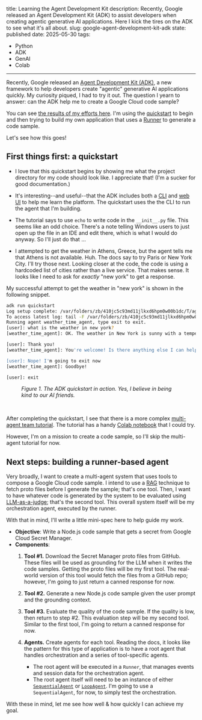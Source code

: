 title: Learning the Agent Development Kit
description: 
    Recently, Google released an Agent Development Kit (ADK) to assist
    developers when creating agentic generative AI applications. Here I kick the
    tires on the ADK to see what it's all about.
slug: google-agent-development-kit-adk
state: published
date: 2025-05-30
tags:
- Python
- ADK
- GenAI
- Colab

--------------------------------------------------------------------------------

Recently, Google released an [Agent Development Kit (ADK)][adk], a new framework
to help developers create "agentic" generative AI applications quickly. My
curiosity piqued, I had to try it out. The question I yearn to answer: can the
ADK help me to create a Google Cloud code sample?

You can see [the results of my efforts here][my-adk-repo]. I'm using the
[quickstart][quickstart] to begin and then trying to build my own application
that uses a [Runner][runner] to generate a code sample.

Let's see how this goes!

## First things first: a quickstart

+ I love that this quickstart begins by showing me what the project directory
  for my code should look like. I appreciate that! (I'm a sucker for good
  documentation.)

+ It's interesting--and useful--that the ADK includes both a [CLI][adk-cli] and
  [web UI][adk-web-ui] to help me learn the platform. The quickstart uses the
  the CLI to run the agent that I'm building.

+ The tutorial says to use `echo` to write code in the `__init__.py` file. This 
  seems like an odd choice. There's a note telling Windows users to just open 
  up the file in an IDE and edit there, which is what I would do anyway. So I'll
  just do that ...

+ I attempted to get the weather in Athens, Greece, but the
  agent tells me that Athens is not available. Huh. The docs say to try
  Paris or New York City. I'll try those next. Looking closer at the code,
  the code is using a hardcoded list of cities rather than a live service.
  That makes sense. It looks like I need to ask for _exactly_ "new york" to
  get a response.

My successful attempt to get the weather in "new york" is shown in the
following snippet.

```sh
adk run quickstart
Log setup complete: /var/folders/zb/410jc5c93md11jlkxd6hpm0w00b1dc/T/agents_log/agent.20250529_164324.log
To access latest log: tail -F /var/folders/zb/410jc5c93md11jlkxd6hpm0w00b1dc/T/agents_log/agent.latest.log
Running agent weather_time_agent, type exit to exit.
[user]: what is the weather in new york?
[weather_time_agent]: OK. The weather in New York is sunny with a temperature of 25 degrees Celsius (77 degrees Fahrenheit).

[user]: Thank you!
[weather_time_agent]: You're welcome! Is there anything else I can help you with?

[user]: Nope! I'm going to exit now
[weather_time_agent]: Goodbye!

[user]: exit

```
<figure><i>Figure 1. The ADK quickstart in action. Yes, I believe in being kind
to our AI friends.</i></figure><br/>

After completing the quickstart, I see that there is a more complex
[multi-agent team tutorial][multi-agent]. The tutorial has a handy
[Colab notebook][adk-colab] that I could try.

However, I'm on a mission to create a code sample, so I'll skip the multi-agent
tutorial for now.

## Next steps: building a runner-based agent

Very broadly, I want to create a multi-agent system that uses tools to
compose a Google Cloud code sample. I intend to use a [RAG][rag] technique
to fetch proto files before I generate the sample; that's one tool. Then, I
want to have whatever code is generated by the system to be evaluated using
[LLM-as-a-judge][llm-judge]; that's the second tool. This overall system 
itself will be my orchestration agent, executed by the runner.

With that in mind, I'll write a little mini-spec here to help guide my work.

+ **Objective**: Write a Node.js code sample that gets a secret from Google Cloud
  Secret Manager.
+ **Components**:
  1.  **Tool #1.** Download the Secret Manager proto files from GitHub. These files
      will be used as grounding for the LLM when it writes the code samples.
      Getting the proto files will be my first tool. The real-world version of
      this tool would fetch the files from a GitHub repo; however, I'm going
      to just return a canned response for now.
  2.  **Tool #2.** Generate a new Node.js code sample given the user prompt and the
      grounding context.
  3.  **Tool #3.** Evaluate the quality of the code sample. If the quality is low,
      then return to step #2. This evaluation step will be my second tool.
      Similar to the first tool, I'm going to return a canned response for now.
  4.  **Agents.** Create agents for each tool. Reading the docs, it looks like
      the pattern for this type of application is to have a root agent that
      handles orchestration and a series of tool-specific agents.

      + The root agent will be executed in a `Runner`, that manages events and
        session data for the orchestration agent.
      + The root agent itself will need to be an instance of either
        [`SequentialAgent`][sequential-agent] or [`LoopAgent`][loop-agent]. I'm
        going to use a `SequentialAgent`, for now, to simply test the
        orchestration.


With these in mind, let me see how well & how quickly I can achieve my goal.





[adk]: https://google.github.io/adk-docs/
[adk-colab]: https://colab.research.google.com/github/google/adk-docs/blob/main/examples/python/tutorial/agent_team/adk_tutorial.ipynb
[adk-cli]: https://google.github.io/adk-docs/cli/
[adk-web-ui]: https://google.github.io/adk-docs/ui/
[llm-judge]: https://arxiv.org/abs/2306.05685
[loop-agent]: https://google.github.io/adk-docs/agents/workflow-agents/loop-agents/
[multi-agent]: https://google.github.io/adk-docs/tutorials/agent-team/
[my-adk-repo]: https://github.com/telpirion/LearningADK
[quickstart]: https://google.github.io/adk-docs/get-started/quickstart/
[rag]: https://cloud.google.com/use-cases/retrieval-augmented-generation?hl=en
[runner]: https://google.github.io/adk-docs/api-reference/python/google-adk.html#google.adk.runners.Runner
[sequential-agent]: https://google.github.io/adk-docs/agents/workflow-agents/sequential-agents/
